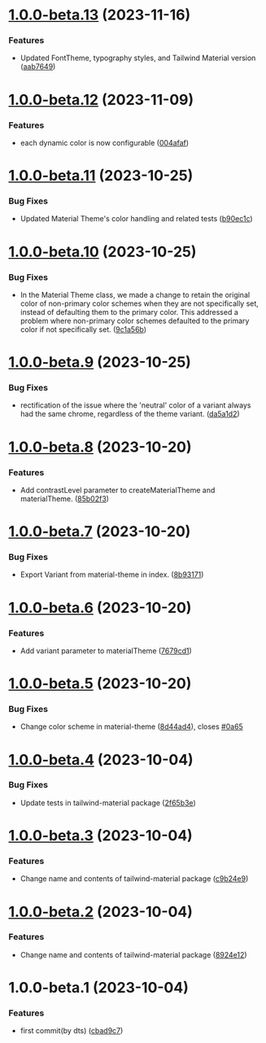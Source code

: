 # [1.0.0-beta.13](https://github.com/Udixio/tailwind-material/compare/v1.0.0-beta.12...v1.0.0-beta.13) (2023-11-16)


### Features

* Updated FontTheme, typography styles, and Tailwind Material version ([aab7649](https://github.com/Udixio/tailwind-material/commit/aab7649810752cf18860cf96ac54476bed03d4e1))

# [1.0.0-beta.12](https://github.com/Udixio/tailwind-material/compare/v1.0.0-beta.11...v1.0.0-beta.12) (2023-11-09)


### Features

* each dynamic color is now configurable ([004afaf](https://github.com/Udixio/tailwind-material/commit/004afafb45f49e1185cd01ec9a9f26214776d82d))

# [1.0.0-beta.11](https://github.com/Udixio/tailwind-material/compare/v1.0.0-beta.10...v1.0.0-beta.11) (2023-10-25)

### Bug Fixes

* Updated Material Theme's color handling and related
  tests ([b90ec1c](https://github.com/Udixio/tailwind-material/commit/b90ec1ce4c6fedf4b4026940e529d4255ac9a76b))

# [1.0.0-beta.10](https://github.com/Udixio/tailwind-material/compare/v1.0.0-beta.9...v1.0.0-beta.10) (2023-10-25)

### Bug Fixes

* In the Material Theme class, we made a change to retain the original color of non-primary color schemes when they are
  not specifically set, instead of defaulting them to the primary color. This addressed a problem where non-primary
  color schemes defaulted to the primary color if not specifically
  set. ([9c1a56b](https://github.com/Udixio/tailwind-material/commit/9c1a56b681aa176fe72e940df65cbbd67f9e2bbe))

# [1.0.0-beta.9](https://github.com/Udixio/tailwind-material/compare/v1.0.0-beta.8...v1.0.0-beta.9) (2023-10-25)

### Bug Fixes

* rectification of the issue where the 'neutral' color of a variant always had the same chrome, regardless of the theme
  variant. ([da5a1d2](https://github.com/Udixio/tailwind-material/commit/da5a1d2056a27c84d698fbce922a00e0d0b75ba8))

# [1.0.0-beta.8](https://github.com/Udixio/tailwind-material/compare/v1.0.0-beta.7...v1.0.0-beta.8) (2023-10-20)

### Features

* Add contrastLevel parameter to createMaterialTheme and
  materialTheme. ([85b02f3](https://github.com/Udixio/tailwind-material/commit/85b02f3115e18b120bbf552930f701a8e4a9f2f7))

# [1.0.0-beta.7](https://github.com/Udixio/tailwind-material/compare/v1.0.0-beta.6...v1.0.0-beta.7) (2023-10-20)

### Bug Fixes

* Export Variant from material-theme in
  index. ([8b93171](https://github.com/Udixio/tailwind-material/commit/8b93171ccacd27a31696cac1bad0c9f2bceae93f))

# [1.0.0-beta.6](https://github.com/Udixio/tailwind-material/compare/v1.0.0-beta.5...v1.0.0-beta.6) (2023-10-20)

### Features

* Add variant parameter to
  materialTheme ([7679cd1](https://github.com/Udixio/tailwind-material/commit/7679cd1e8960c21034e078e19c7793007726a72c))

# [1.0.0-beta.5](https://github.com/Udixio/tailwind-material/compare/v1.0.0-beta.4...v1.0.0-beta.5) (2023-10-20)

### Bug Fixes

* Change color scheme in
  material-theme ([8d44ad4](https://github.com/Udixio/tailwind-material/commit/8d44ad4d90ff447498cf1580cf43f57169ff263a)),
  closes [#0a65](https://github.com/Udixio/tailwind-material/issues/0a65)

# [1.0.0-beta.4](https://github.com/Udixio/tailwind-material/compare/v1.0.0-beta.3...v1.0.0-beta.4) (2023-10-04)

### Bug Fixes

* Update tests in tailwind-material
  package ([2f65b3e](https://github.com/Udixio/tailwind-material/commit/2f65b3e21d72beb18fa115d14e57706b7c2848ab))

# [1.0.0-beta.3](https://github.com/Udixio/tailwind-material/compare/v1.0.0-beta.2...v1.0.0-beta.3) (2023-10-04)

### Features

* Change name and contents of tailwind-material
  package ([c9b24e9](https://github.com/Udixio/tailwind-material/commit/c9b24e9c1c014a8fa5bdc959b34b7163213198f6))

# [1.0.0-beta.2](https://github.com/Udixio/tailwind-material/compare/v1.0.0-beta.1...v1.0.0-beta.2) (2023-10-04)

### Features

* Change name and contents of tailwind-material
  package ([8924e12](https://github.com/Udixio/tailwind-material/commit/8924e1257403cfaef1bf5c2d2ebacd2adbddb8e7))

# 1.0.0-beta.1 (2023-10-04)

### Features

* first commit(by
  dts) ([cbad9c7](https://github.com/Udixio/tailwind-material/commit/cbad9c784a423ed1d9c0477c7d0a991f1dbf3be7))
